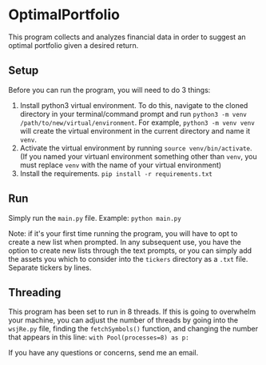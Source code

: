 # OptimalPortfolio
This program collects and analyzes financial data in order to suggest an optimal portfolio given a desired return.

## Setup 
Before you can run the program, you will need to do 3 things: 
1. Install python3 virtual environment. To do this, navigate to the cloned directory in your 
terminal/command prompt and run `python3 -m venv /path/to/new/virtual/environment`. For example, `python3 -m venv venv` will 
create the virtual environment in the current directory and name it `venv`.
2. Activate the virtual environment by running `source venv/bin/activate`. (If you named your virtuanl environment something
other than `venv`, you must replace `venv` with the name of your virtual environment)
3. Install the requirements. `pip install -r requirements.txt`  

## Run 
Simply run the `main.py` file. Example: `python main.py`

Note: if it's your first time running the program, you will have to opt to create a new list when prompted. In any subsequent
use, you have the option to create new lists through the text prompts, or you can simply add the assets you which to 
consider into the `tickers` directory as a `.txt` file. Separate tickers by lines. 

## Threading 

This program has been set to run in 8 threads. If this is going to overwhelm your machine, you can adjust the number of
threads by going into the `wsjRe.py` file, finding the `fetchSymbols()` function, and changing the number that appears in
this line: `with Pool(processes=8) as p:`

If you have any questions or concerns, send me an email. 
